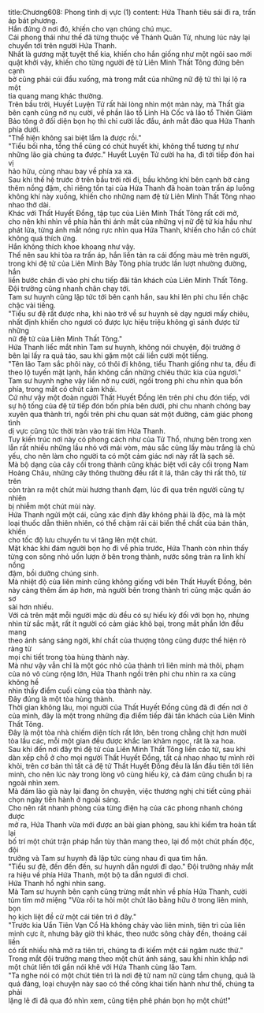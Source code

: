title:Chương608: Phong tình dị vực (1)
content:
Hứa Thanh tiêu sái đi ra, trấn áp bát phương.<br>Hắn đứng ở nơi đó, khiến cho vạn chúng chú mục.<br>Cái phong thái như thế đã từng thuộc về Thánh Quân Tử, nhưng lúc này lại<br>chuyển tới trên người Hứa Thanh.<br>Nhất là gương mặt tuyệt thế kia, khiến cho hắn giống như một ngôi sao mới<br>quật khởi vậy, khiến cho từng người đệ tử Liên Minh Thất Tông đứng bên cạnh<br>bờ cũng phải cúi đầu xuống, mà trong mắt của những nữ đệ tử thì lại lộ ra một<br>tia quang mang khác thường.<br>Trên bầu trời, Huyết Luyện Tử rất hài lòng nhìn một màn này, mà Thất gia<br>bên cạnh cũng nở nụ cười, về phần lão tổ Linh Hà Cốc và lão tổ Thiên Giám<br>Bảo tông ở đối diện bọn họ thì chỉ cười lắc đầu, ánh mắt đảo qua Hứa Thanh<br>phía dưới.<br>"Thể hiện không sai biệt lắm là được rồi."<br>"Tiểu bối nha, tổng thể cũng có chút huyết khí, không thể tương tự như<br>những lão già chúng ta được." Huyết Luyện Tử cười ha ha, đi tới tiếp đón hai vị<br>hảo hữu, cùng nhau bay về phía xa xa.<br>Sau khi thế hệ trước ở trên bầu trời rời đi, bầu không khí bên cạnh bờ càng<br>thêm nồng đậm, chỉ riêng tồn tại của Hứa Thanh đã hoàn toàn trấn áp luồng<br>không khí này xuống, khiến cho những nam đệ tử Liên Minh Thất Tông nhao<br>nhao thở dài.<br>Khác với Thất Huyết Đồng, tập tục của Liên Minh Thất Tông rất cởi mở,<br>cho nên khi nhìn về phía hắn thì ánh mắt của những vị nữ đệ tử kia hầu như<br>phát lửa, từng ánh mắt nóng rực nhìn qua Hứa Thanh, khiến cho hắn có chút<br>không quá thích ứng.<br>Hắn không thích khoe khoang như vậy.<br>Thế nên sau khi tỏa ra trấn áp, hắn liền tản ra cái đống màu mè trên người,<br>trong khi đệ tử của Liên Minh Bảy Tông phía trước lần lượt nhường đường, hắn<br>liền bước chân đi vào phi chu tiếp đãi tân khách của Liên Minh Thất Tông.<br>Đội trưởng cũng nhanh chân chạy tới.<br>Tam sư huynh cũng lập tức tới bên cạnh hắn, sau khi lên phi chu liền chậc<br>chậc vài tiếng.<br>"Tiểu sư đệ rất được nha, khi nào trở về sư huynh sẽ dạy ngươi mấy chiêu,<br>nhất định khiến cho ngươi có được lực hiệu triệu không gì sánh được từ những<br>nữ đệ tử của Liên Minh Thất Tông."<br>Hứa Thanh liếc mắt nhìn Tam sư huynh, không nói chuyện, đội trưởng ở<br>bên lại lấy ra quả táo, sau khi gặm một cái liền cười một tiếng.<br>"Tên lão Tam sắc phôi này, có thôi đi không, tiểu Thanh giống như ta, đều đi<br>theo lộ tuyến mặt lạnh, hắn không cần những chiêu thức kia của ngươi."<br>Tam sư huynh nghe vậy liền nở nụ cười, ngồi trong phi chu nhìn qua bốn<br>phía, trong mắt có chút cảm khái.<br>Cứ như vậy một đoàn người Thất Huyết Đồng lên trên phi chu đón tiếp, với<br>sự hộ tống của đệ tử tiếp đón bốn phía bên dưới, phi chu nhanh chóng bay<br>xuyên qua thành trì, ngồi trên phi chu quan sát một đường, cảm giác phong tình<br>dị vực cũng tức thời tràn vào trái tim Hứa Thanh.<br>Tuy kiến trúc nơi này có phong cách như của Tử Thổ, nhưng bên trong xen<br>lẫn rất nhiều những lầu nhỏ với mái vòm, màu sắc cũng lấy màu trắng là chủ<br>yếu, cho nên làm cho người ta có một cảm giác nơi này rất là sạch sẽ.<br>Mà bộ dạng của cây cối trong thành cũng khác biệt với cây cối trong Nam<br>Hoàng Châu, những cây thông thường đều rất ít lá, thân cây thì rất thô, từ trên<br>còn tràn ra một chút mùi hương thanh đạm, lúc đi qua trên người cũng tự nhiên<br>bị nhiễm một chút mùi này.<br>Hứa Thanh ngửi một cái, cũng xác định đây không phải là độc, mà là một<br>loại thuốc dẫn thiên nhiên, có thể chậm rãi cải biến thể chất của bản thân, khiến<br>cho tốc độ lưu chuyển tu vi tăng lên một chút.<br>Mặt khác khi đám người bọn họ đi về phía trước, Hứa Thanh còn nhìn thấy<br>từng con sông nhỏ uốn lượn ở bên trong thành, nước sông tràn ra linh khí nồng<br>đậm, bồi dưỡng chúng sinh.<br>Mà nhiệt độ của liên minh cũng không giống với bên Thất Huyết Đồng, bên<br>này càng thêm ấm áp hơn, mà người bên trong thành trì cũng mặc quần áo sơ<br>sài hơn nhiều.<br>Với cả trên mặt mỗi người mặc dù đều có sự hiếu kỳ đối với bọn họ, nhưng<br>nhìn từ sắc mặt, rất ít người có cảm giác khô bại, trong mắt phần lớn đều mang<br>theo ánh sáng sáng ngời, khí chất của thượng tông cũng được thể hiện rõ ràng từ<br>mọi chi tiết trong tòa hùng thành này.<br>Mà như vậy vẫn chỉ là một góc nhỏ của thành trì liên minh mà thôi, phạm<br>của nó vô cùng rộng lớn, Hứa Thanh ngồi trên phi chu nhìn ra xa cũng không hề<br>nhìn thấy điểm cuối cùng của tòa thành này.<br>Đây đúng là một tòa hùng thành.<br>Thời gian không lâu, mọi người của Thất Huyết Đồng cũng đã đi đến nơi ở<br>của mình, đây là một trong những địa điểm tiếp đãi tân khách của Liên Minh<br>Thất Tông.<br>Đây là một tòa nhà chiếm diện tích rất lớn, bên trong chằng chịt hơn mười<br>tòa lầu các, mỗi một gian đều được khắc lan khảm ngọc, rất là xa hoa.<br>Sau khi đến nơi đây thì đệ tử của Liên Minh Thất Tông liền cáo từ, sau khi<br>dàn xếp chỗ ở cho mọi người Thất Huyết Đồng, tất cả nhao nhao tự mình rời<br>khỏi, trên cơ bản thì tất cả đệ tử Thất Huyết Đồng đều là lần đầu tiên tới liên<br>minh, cho nên lúc này trong lòng vô cùng hiếu kỳ, cả đám cũng chuẩn bị ra<br>ngoài nhìn xem.<br>Mà đám lão già này lại đang ôn chuyện, việc thương nghị chi tiết cũng phải<br>chọn ngày tiến hành ở ngoài sáng.<br>Cho nên rất nhanh phòng của từng điện hạ của các phong nhanh chóng được<br>mở ra, Hứa Thanh vừa mới được an bài gian phòng, sau khi kiểm tra hoàn tất lại<br>bố trí một chút trận pháp hắn tùy thân mang theo, lại đổ một chút phấn độc, đội<br>trưởng và Tam sư huynh đã lập tức cùng nhau đi qua tìm hắn.<br>"Tiểu sư đệ, đến đến đến, sư huynh dẫn ngươi đi dạo." Đội trưởng nháy mắt<br>ra hiệu về phía Hứa Thanh, một bộ ta dẫn ngươi đi chơi.<br>Hứa Thanh hồ nghi nhìn sang.<br>Mà Tam sư huynh bên cạnh cũng trừng mắt nhìn về phía Hứa Thanh, cười<br>tủm tỉm mở miệng "Vừa rồi ta hỏi một chút lão bằng hữu ở trong liên minh, bọn<br>họ kịch liệt đề cử một cái tiên trì ở đây."<br>"Trước kia Uẩn Tiên Vạn Cổ Hà không chảy vào liên minh, tiên trì của liên<br>minh cực ít, nhưng bây giờ thì khác, theo nước sông chảy đến, thoáng cái liền<br>có rất nhiều nhà mở ra tiên trì, chúng ta đi kiếm một cái ngâm nước thử."<br>Trong mắt đội trưởng mang theo một chút ánh sáng, sau khi nhìn khắp nơi<br>một chút liền tới gần nói khẽ với Hứa Thanh cùng lão Tam.<br>"Ta nghe nói có một chút tiên trì là nơi đệ tử nam nữ cùng tắm chung, quả là<br>quá đáng, loại chuyện này sao có thể công khai tiến hành như thế, chúng ta phải<br>lặng lẽ đi đã qua đó nhìn xem, cũng tiện phê phán bọn họ một chút!"